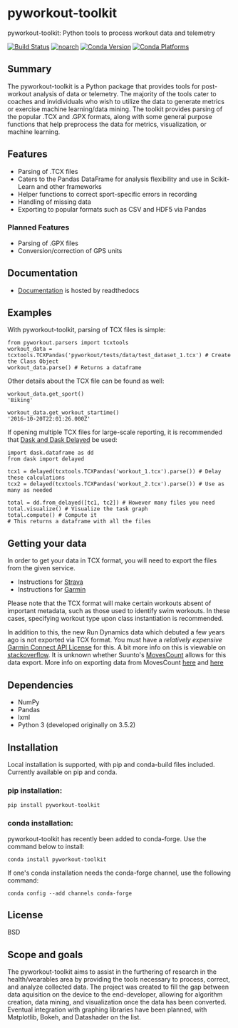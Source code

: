 # pyworkout-toolkit
pyworkout-toolkit: Python tools to process workout data and telemetry

[![Build Status](https://dev.azure.com/triskadecaepyon/pyworkout/_apis/build/status/triskadecaepyon.pyworkout-toolkit?branchName=master)](https://dev.azure.com/triskadecaepyon/pyworkout/_build/latest?definitionId=1&branchName=master)
[![noarch](https://img.shields.io/circleci/project/github/conda-forge/pyworkout-toolkit-feedstock/master.svg?label=noarch)](https://circleci.com/gh/conda-forge/pyworkout-toolkit-feedstock)
[![Conda Version](https://img.shields.io/conda/vn/conda-forge/pyworkout-toolkit.svg)](https://anaconda.org/conda-forge/pyworkout-toolkit) [![Conda Platforms](https://img.shields.io/conda/pn/conda-forge/pyworkout-toolkit.svg)](https://anaconda.org/conda-forge/pyworkout-toolkit)
## Summary
The pyworkout-toolkit is a Python package that provides tools for post-workout analysis of data or telemetry.  The majority of the tools cater to coaches and invidividuals who wish to utilize the data to generate metrics or exercise machine learning/data mining.  The toolkit provides parsing of the popular .TCX and .GPX formats, along with some general purpose functions that help preprocess the data for metrics, visualization, or machine learning.  

## Features
- Parsing of .TCX files
- Caters to the Pandas DataFrame for analysis flexibility and use in Scikit-Learn and other frameworks
- Helper functions to correct sport-specific errors in recording
- Handling of missing data
- Exporting to popular formats such as CSV and HDF5 via Pandas
### Planned Features
- Parsing of .GPX files
- Conversion/correction of GPS units

## Documentation
- [Documentation](https://pyworkout-toolkit.readthedocs.io/en/latest/index.html) is hosted by readthedocs

## Examples
With pyworkout-toolkit, parsing of TCX files is simple:
```
from pyworkout.parsers import tcxtools
workout_data = tcxtools.TCXPandas('pyworkout/tests/data/test_dataset_1.tcx') # Create the Class Object
workout_data.parse() # Returns a dataframe
```
Other details about the TCX file can be found as well:
```
workout_data.get_sport()
'Biking'

workout_data.get_workout_startime()
'2016-10-20T22:01:26.000Z'
```
If opening multiple TCX files for large-scale reporting, it is recommended that [Dask and Dask Delayed](https://dask.pydata.org/en/latest/) be used:
```
import dask.dataframe as dd
from dask import delayed

tcx1 = delayed(tcxtools.TCXPandas('workout_1.tcx').parse()) # Delay these calculations
tcx2 = delayed(tcxtools.TCXPandas('workout_2.tcx').parse()) # Use as many as needed

total = dd.from_delayed([tc1, tc2]) # However many files you need
total.visualize() # Visualize the task graph
total.compute() # Compute it
# This returns a dataframe with all the files
```


## Getting your data
In order to get your data in TCX format, you will need to export the files from the given service.
- Instructions for [Strava](https://support.strava.com/hc/en-us/articles/216918437-Exporting-your-Data-and-Bulk-Export)
- Instructions for [Garmin](https://support.garmin.com/en-US/?faq=W1TvTPW8JZ6LfJSfK512Q8&searchType=noProduct)

Please note that the TCX format will make certain workouts absent of important metadata, such as those used to identify swim workouts.  In these cases, specifying workout type upon class instantiation is recommended.  

In addition to this, the new Run Dynamics data which debuted a few years ago is not exported via TCX format.  You must have a _relatively expensive_ [Garmin Connect API License](http://developer.garmin.com/garmin-connect-api/overview/) for this.  A bit more info on this is viewable on [stackoverflow](https://stackoverflow.com/questions/35082776/how-to-retrieve-activities-from-garmin-fenix3).  It is unknown whether Suunto's [MovesCount](http://www.movescount.com) allows for this data export.  More info on exporting data from MovesCount [here](https://github.com/cpfair/tapiriik/issues/68) and [here](https://github.com/openambitproject/openambit)

## Dependencies
- NumPy
- Pandas
- lxml
- Python 3 (developed originally on 3.5.2)

## Installation
Local installation is supported, with pip and conda-build files included.  Currently available on pip and conda.

### pip installation:
```
pip install pyworkout-toolkit
```
### conda installation:

pyworkout-toolkit has recently been added to conda-forge.  Use the command below to install:
```
conda install pyworkout-toolkit
```
If one's conda installation needs the conda-forge channel, use the following command:
```
conda config --add channels conda-forge
```


## License
BSD

## Scope and goals
The pyworkout-toolkit aims to assist in the furthering of research in the health/wearables area by providing the tools necessary to process, correct, and analyze collected data.  The project was created to fill the gap between data aquisition on the device to the end-developer, allowing for algorithm creation, data mining, and visualization once the data has been converted.  Eventual integration with graphing libraries have been planned, with Matplotlib, Bokeh, and Datashader on the list.
